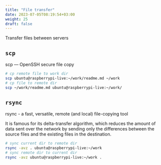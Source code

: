 ```yaml
---
title: "File transfer"
date: 2023-07-05T08:19:54+03:00
weight: 25
draft: false
---
```


Transfer files between servers

## `scp`

scp — OpenSSH secure file copy

```bash
# cp remote file to work dir
scp ubuntu@raspberrypi-live:~/work/readme.md ~/work
# cp file to remote dir
scp ~/work/readme.md ubuntu@raspberrypi-live:~/work/
```

## `rsync`

rsync - a fast, versatile, remote (and local) file-copying tool

It is famous for its delta-transfer algorithm, which reduces the amount of data sent over the network by sending only the differences between the source files and the existing files in the destination.

```bash
# sync current dir to remote dir
rsync -avz . ubuntu@raspberrypi-live:~/work
# sync remote dir to current dir
rsync -avz ubuntu@raspberrypi-live:~/work .
```
